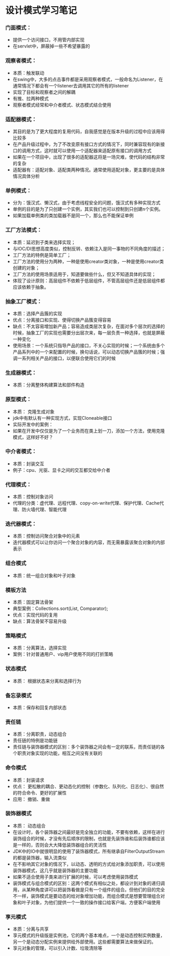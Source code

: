 # 设计模式学习笔记

### 门面模式：
* 提供一个访问接口，不用管内部实现
* 在servlet中，屏蔽掉一些不希望暴露的

### 观察者模式：
* 本质：触发联动
* 在swing中，大多的点击事件都是采用观察者模式，一般命名为Listener，在通常情况下都会有一个listener去调用其它的所有的listener
* 实现了目标和观察者之间的解耦
* 有推、拉两种模式
* 观察者模式经常和中介者模式、状态模式结合使用

### 适配器模式：
* 其目的是为了更大程度的复用代码，自我感觉是在版本升级的过程中应该用得比较多
* 在产品升级过程中，为了不改变原有接口方式的情况下，同时兼容现有的新接口的调用方式，这时就可以使用一个适配器来适配原有接口的调用方式
* 如果在一个项目中，出现了很多的适配器这将是一场灾难，使代码的结构非常的复杂
* 适配器有：适配对象、适配类两种情况。通常使用适配对象，更主要的是具体情况具体分析

### 单例模式：
* 分为：饿汉式、懒汉式，由于考虑线程安全的问题，饿汉式有多种实现方式
* 单例的目的是为了只创建一个实例，其实我们也可以控制到只创建n个实例。
* 如果加载单例类的类加载器不是同一个，那么也不能保证单例

### 工厂方法模式：
* 本质：延迟到子类来选择实现；
* 与IOC/DI思想高度类似，控制反转、依赖注入是同一事物的不同角度的描述；
* 工厂方法的特例是简单工厂；
* 工厂方法的使用分为两种，一种是使用creator类对象，一种是使用creator类创建的对象；
* 工厂方法的使用场景适用于，知道要做些什么，但又不知道具体的实现；
* 体现了设计原则：高层组件不依赖于低层组件，不管高层组件还是低层组件都应该依赖于抽象。

### 抽象工厂模式：
* 本质：选择产品簇的实现
* 优点：分离接口和实现、使得切换产品簇变得容易
* 缺点：不太容易增加新产品；容易造成类层次复杂，在面对多个层次的选择的时候，抽象工厂的实现也需要分出层次来，每一层负责一种选择，也就是屏蔽一种变化
* 使用场景：一个系统只指导产品的接口，不关心实现的时候；一个系统由多个产品系列中的一个来配置的时候，换句话说，可以动态切换产品簇的时候；强调一系列相关产品的接口，以便联合使用它们的时候


### 生成器模式：
* 本质：分离整体构建算法和部件构造

### 原型模式：
* 本质： 克隆生成对象
* jdk中有默认有一种实现方式，实现Cloneable接口
* 实际开发中的案例：
* 如果在开发中仅仅是为了一个业务而在类上划一刀，添加一个方法，使用克隆模式，这样好不好？

### 中介者模式：
* 本质：封装交互
* 例子：cpu、光驱、显卡之间的交互都交给中介者

### 代理模式：
* 本质：控制对象访问
* 代理的分类：虚代理、远程代理、copy-on-write代理、保护代理、Cache代理、防火墙代理、智能代理

### 迭代器模式：
* 本质：控制访问聚合对象中的元素
* 迭代器模式可以让你访问一个聚合对象的内容，而无需暴露该聚合对象的内部表示
 
### 组合模式
* 本质：统一组合对象和叶子对象

### 模板方法
* 本质：固定算法骨架
* 典型案例：Collections.sort(List, Comparator);
* 优点：实现代码的复用
* 缺点：算法骨架不容易升级

### 策略模式
* 本质：分离算法，选择实现
* 案例：针对普通用户、vip用户使用不同的打折策略

### 状态模式
* 本质： 根据状态来分离和选择行为

### 备忘录模式
* 本质：保存和回复内部状态



### 责任链
* 本质：分离职责，动态组合
* 责任链的特例是功能链
* 责任链与装饰器模式的区别：多个装饰器之间会有一定的联系，而责任链的各个职责对象实现的功能，相互之间没有关联的


### 命令模式
* 本质：封装请求
* 优点： 更松散的耦合、更动态化的控制（参数化、队列化、日志化）、很自然的符合命令、更好的扩展性
* 应用： 撤销、重做

### 装饰器模式
* 本质： 动态组合
* 在设计时，各个装饰器之间最好是完全独立的功能，不要有依赖，这样在进行装饰组合的时候，才没有先后顺序的限制，也就是先装饰谁和后装饰谁都应该是一样的，否则会大大降低装饰器组合的灵活性
* JDK中的IO中就很明显的使用了装饰器模式，所有继承自FilterOutputStream的都是装饰器，输入流类似
* 在不影响其它对象的情况下，以动态、透明的方式给对象添加职责，可以使用装饰器模式，这几乎就是装饰器的主要功能
* 如果不适合使用子类来进行扩展的时候，可以考虑使用装饰模式
* 装饰模式与组合模式的区别：这两个模式有相似之处，都设计到对象的递归调用，从某种角度讲可以把装饰看做是只有一个组件的组合。但他们的目的完全不一样，装饰模式是要动态的给对象增加功能，而组合模式是想要管理组合对象和叶子对象，为他们提供一个一致的操作接口给客户端，方便客户端使用


### 享元模式
* 本质：分离与共享
* 享元模式的升级版是实例池，它的两个基本难点，一个是动态控制实例数量，另一个是动态分配实例来提供给外部使用。这些都需要算法来做保证的。
* 享元对象的管理，可以引入计数、垃圾清除等
